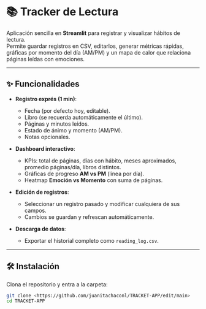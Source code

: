 # 📚 Tracker de Lectura

Aplicación sencilla en **Streamlit** para registrar y visualizar hábitos de lectura.  
Permite guardar registros en CSV, editarlos, generar métricas rápidas, gráficas por momento del día (AM/PM) y un mapa de calor que relaciona páginas leídas con emociones.

---

## ✨ Funcionalidades

- **Registro exprés (1 min)**:  
  - Fecha (por defecto hoy, editable).  
  - Libro (se recuerda automáticamente el último).  
  - Páginas y minutos leídos.  
  - Estado de ánimo y momento (AM/PM).  
  - Notas opcionales.  

- **Dashboard interactivo**:  
  - KPIs: total de páginas, días con hábito, meses aproximados, promedio páginas/día, libros distintos.  
  - Gráficas de progreso **AM vs PM** (línea por día).  
  - Heatmap **Emoción vs Momento** con suma de páginas.  

- **Edición de registros**:  
  - Seleccionar un registro pasado y modificar cualquiera de sus campos.  
  - Cambios se guardan y refrescan automáticamente.  

- **Descarga de datos**:  
  - Exportar el historial completo como `reading_log.csv`.  

---

## 🛠️ Instalación

Clona el repositorio y entra a la carpeta:

```bash
git clone <https://github.com/juanitachaconl/TRACKET-APP/edit/main>
cd TRACKET-APP
